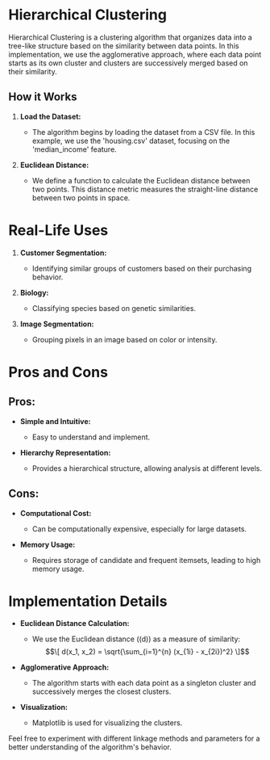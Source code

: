 # Hierarchical Clustering

Hierarchical Clustering is a clustering algorithm that organizes data into a tree-like structure based on the similarity between data points. In this implementation, we use the agglomerative approach, where each data point starts as its own cluster and clusters are successively merged based on their similarity.

## How it Works

1. **Load the Dataset:**
   - The algorithm begins by loading the dataset from a CSV file. In this example, we use the 'housing.csv' dataset, focusing on the 'median_income' feature.

2. **Euclidean Distance:**
   - We define a function to calculate the Euclidean distance between two points. This distance metric measures the straight-line distance between two points in space.
# Real-Life Uses

1. **Customer Segmentation:**
   - Identifying similar groups of customers based on their purchasing behavior.

2. **Biology:**
   - Classifying species based on genetic similarities.

3. **Image Segmentation:**
   - Grouping pixels in an image based on color or intensity.

# Pros and Cons

## Pros:

- **Simple and Intuitive:**
  - Easy to understand and implement.

- **Hierarchy Representation:**
  - Provides a hierarchical structure, allowing analysis at different levels.

## Cons:

- **Computational Cost:**
  - Can be computationally expensive, especially for large datasets.

- **Memory Usage:**
  - Requires storage of candidate and frequent itemsets, leading to high memory usage.

# Implementation Details

- **Euclidean Distance Calculation:**
  - We use the Euclidean distance (\(d\)) as a measure of similarity:
    $$\[ d(x_1, x_2) = \sqrt{\sum_{i=1}^{n} (x_{1i} - x_{2i})^2} \]$$

- **Agglomerative Approach:**
  - The algorithm starts with each data point as a singleton cluster and successively merges the closest clusters.

- **Visualization:**
  - Matplotlib is used for visualizing the clusters.

Feel free to experiment with different linkage methods and parameters for a better understanding of the algorithm's behavior.
